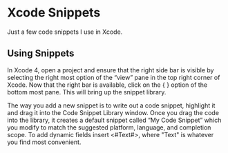 Xcode Snippets
==============

Just a few code snippets I use in Xcode.


Using Snippets
--------------

In Xcode 4, open a project and ensure that the right side bar is visible by selecting the right most option of the “view” pane in the top right corner of Xcode. Now that the right bar is available, click on the { } option of the bottom most pane. This will bring up the snippet library.

The way you add a new snippet is to write out a code snippet, highlight it and drag it into the Code Snippet Library window. Once you drag the code into the library, it creates a default snippet called “My Code Snippet” which you modify to match the suggested platform, language, and completion scope. To add dynamic fields insert <#Text#>, where "Text" is whatever you find most convenient.
